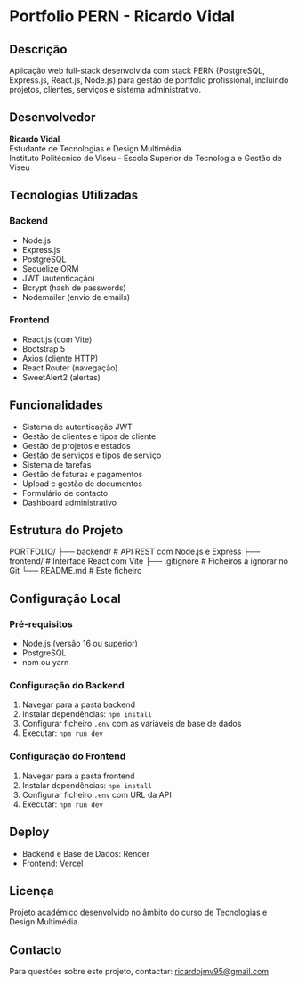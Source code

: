 # Portfolio PERN - Ricardo Vidal

## Descrição
Aplicação web full-stack desenvolvida com stack PERN (PostgreSQL, Express.js, React.js, Node.js) para gestão de portfolio profissional, incluindo projetos, clientes, serviços e sistema administrativo.

## Desenvolvedor
**Ricardo Vidal**  
Estudante de Tecnologias e Design Multimédia  
Instituto Politécnico de Viseu - Escola Superior de Tecnologia e Gestão de Viseu

## Tecnologias Utilizadas

### Backend
- Node.js
- Express.js
- PostgreSQL
- Sequelize ORM
- JWT (autenticação)
- Bcrypt (hash de passwords)
- Nodemailer (envio de emails)

### Frontend
- React.js (com Vite)
- Bootstrap 5
- Axios (cliente HTTP)
- React Router (navegação)
- SweetAlert2 (alertas)

## Funcionalidades
- Sistema de autenticação JWT
- Gestão de clientes e tipos de cliente
- Gestão de projetos e estados
- Gestão de serviços e tipos de serviço
- Sistema de tarefas
- Gestão de faturas e pagamentos
- Upload e gestão de documentos
- Formulário de contacto
- Dashboard administrativo

## Estrutura do Projeto
PORTFOLIO/
├── backend/          # API REST com Node.js e Express
├── frontend/         # Interface React com Vite
├── .gitignore       # Ficheiros a ignorar no Git
└── README.md        # Este ficheiro

## Configuração Local

### Pré-requisitos
- Node.js (versão 16 ou superior)
- PostgreSQL
- npm ou yarn

### Configuração do Backend
1. Navegar para a pasta backend
2. Instalar dependências: `npm install`
3. Configurar ficheiro `.env` com as variáveis de base de dados
4. Executar: `npm run dev`

### Configuração do Frontend
1. Navegar para a pasta frontend
2. Instalar dependências: `npm install`
3. Configurar ficheiro `.env` com URL da API
4. Executar: `npm run dev`

## Deploy
- Backend e Base de Dados: Render
- Frontend: Vercel

## Licença
Projeto académico desenvolvido no âmbito do curso de Tecnologias e Design Multimédia.

## Contacto
Para questões sobre este projeto, contactar: ricardojmv95@gmail.com